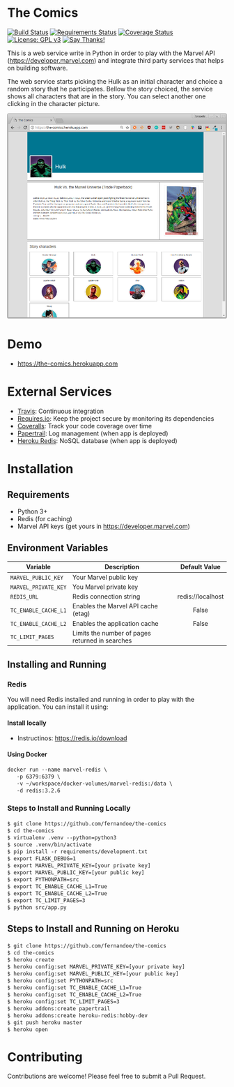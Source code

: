 # The Comics

[![Build Status](https://travis-ci.org/fernandoe/the-comics.svg?branch=master)](https://travis-ci.org/fernandoe/the-comics)
[![Requirements Status](https://requires.io/github/fernandoe/the-comics/requirements.svg?branch=master)](https://requires.io/github/fernandoe/the-comics/requirements/?branch=master)
[![Coverage Status](https://coveralls.io/repos/github/fernandoe/the-comics/badge.svg?branch=master)](https://coveralls.io/github/fernandoe/the-comics?branch=master)
[![License: GPL v3](https://img.shields.io/badge/License-GPL%20v3-blue.svg)](https://raw.githubusercontent.com/fernandoe/the-comics/master/LICENSE)
[![Say Thanks!](https://img.shields.io/badge/Say%20Thanks-!-1EAEDB.svg)](https://saythanks.io/to/fernandoe)


This is a web service write in Python in order to play with the Marvel API (https://developer.marvel.com) and integrate 
third party services that helps on building software.

The web service starts picking the Hulk as an initial character and choice a random story that he participates. Bellow 
the story choiced, the service shows all characters that are in the story. You can select another one clicking in the 
character picture.


![Homepage](https://raw.githubusercontent.com/fernandoe/the-comics/master/sandbox/docs/images/index-page.png)




# Demo

* https://the-comics.herokuapp.com




# External Services

* [Travis](https://travis-ci.org/fernandoe/the-comics): Continuous integration
* [Requires.io](https://requires.io/github/fernandoe/the-comics/requirements/?branch=master): Keep the project secure by monitoring its dependencies
* [Coveralls](https://coveralls.io/github/fernandoe/the-comics?branch=master): Track your code coverage over time
* [Papertrail](https://dashboard.heroku.com/apps/the-comics/resources): Log management (when app is deployed)
* [Heroku Redis](https://dashboard.heroku.com/apps/the-comics/resources): NoSQL database (when app is deployed)




# Installation




## Requirements

* Python 3+
* Redis (for caching)
* Marvel API keys (get yours in https://developer.marvel.com)




## Environment Variables

| Variable | Description | Default Value
| --- | --- | :---:
| `MARVEL_PUBLIC_KEY` | Your Marvel public key | 
| `MARVEL_PRIVATE_KEY` | You Marvel private key | 
| `REDIS_URL` | Redis connection string | redis://localhost 
| `TC_ENABLE_CACHE_L1` | Enables the Marvel API cache (etag) | False
| `TC_ENABLE_CACHE_L2` | Enables the application cache | False
| `TC_LIMIT_PAGES` | Limits the number of pages returned in searches | 






## Installing and Running


### Redis


You will need Redis installed and running in order to play with the application. You can install it using:




#### Install locally

 
* Instructinos: https://redis.io/download




#### Using Docker


```shell
docker run --name marvel-redis \
   -p 6379:6379 \
   -v ~/workspace/docker-volumes/marvel-redis:/data \
   -d redis:3.2.6
```



### Steps to Install and Running Locally

```shell
$ git clone https://github.com/fernandoe/the-comics
$ cd the-comics
$ virtualenv .venv --python=python3
$ source .venv/bin/activate
$ pip install -r requirements/development.txt
$ export FLASK_DEBUG=1 
$ export MARVEL_PRIVATE_KEY=[your private key]
$ export MARVEL_PUBLIC_KEY=[your public key] 
$ export PYTHONPATH=src
$ export TC_ENABLE_CACHE_L1=True
$ export TC_ENABLE_CACHE_L2=True
$ export TC_LIMIT_PAGES=3
$ python src/app.py
``` 




## Steps to Install and Running on Heroku


```shell
$ git clone https://github.com/fernandoe/the-comics
$ cd the-comics
$ heroku create
$ heroku config:set MARVEL_PRIVATE_KEY=[your private key]
$ heroku config:set MARVEL_PUBLIC_KEY=[your public key]
$ heroku config:set PYTHONPATH=src
$ heroku config:set TC_ENABLE_CACHE_L1=True
$ heroku config:set TC_ENABLE_CACHE_L2=True
$ heroku config:set TC_LIMIT_PAGES=3
$ heroku addons:create papertrail
$ heroku addons:create heroku-redis:hobby-dev
$ git push heroku master
$ heroku open
``` 




# Contributing

Contributions are welcome! Please feel free to submit a Pull Request.
